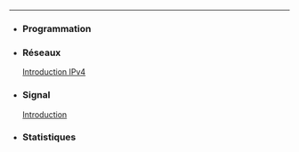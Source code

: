 ---

- ### Programmation

- ### Réseaux

  [Introduction IPv4](./RESEAUX/HTML/1.IntroIPv4.html)

- ### Signal

  [Introduction](./SIGNAL/HTML/1.Intro.html)

- ### Statistiques
